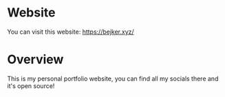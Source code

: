 # Website
You can visit this website: https://bejker.xyz/

# Overview
This is my personal portfolio website, you can find all my socials there and it's open source!
